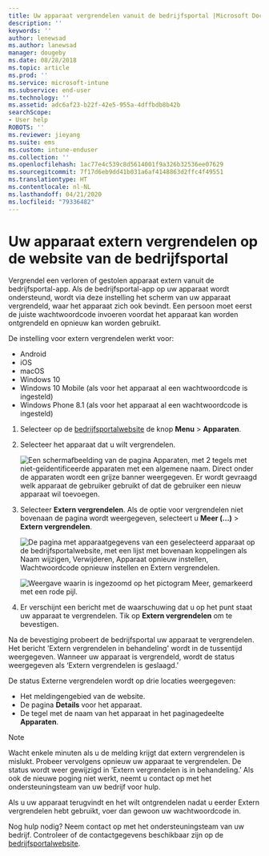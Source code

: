 ```yaml
---
title: Uw apparaat vergrendelen vanuit de bedrijfsportal |Microsoft Docs
description: ''
keywords: ''
author: lenewsad
ms.author: lanewsad
manager: dougeby
ms.date: 08/28/2018
ms.topic: article
ms.prod: ''
ms.service: microsoft-intune
ms.subservice: end-user
ms.technology: ''
ms.assetid: adc6af23-b22f-42e5-955a-4dffbdb8b42b
searchScope:
- User help
ROBOTS: ''
ms.reviewer: jieyang
ms.suite: ems
ms.custom: intune-enduser
ms.collection: ''
ms.openlocfilehash: 1ac77e4c539c8d5614001f9a326b32536ee07629
ms.sourcegitcommit: 7f17d6eb9dd41b031a6af4148863d2ffc4f49551
ms.translationtype: HT
ms.contentlocale: nl-NL
ms.lasthandoff: 04/21/2020
ms.locfileid: "79336482"
---
```

# <a name="remotely-lock-your-device-from-the-company-portal-website"></a>Uw apparaat extern vergrendelen op de website van de bedrijfsportal

Vergrendel een verloren of gestolen apparaat extern vanuit de bedrijfsportal-app. Als de bedrijfsportal-app op uw apparaat wordt ondersteund, wordt via deze instelling het scherm van uw apparaat vergrendeld, waar het apparaat zich ook bevindt. Een persoon moet eerst de juiste wachtwoordcode invoeren voordat het apparaat kan worden ontgrendeld en opnieuw kan worden gebruikt.   

De instelling voor extern vergrendelen werkt voor:

* Android
* iOS
* macOS
* Windows 10
* Windows 10 Mobile (als voor het apparaat al een wachtwoordcode is ingesteld)
* Windows Phone 8.1 (als voor het apparaat al een wachtwoordcode is ingesteld)  

1. Selecteer op de [bedrijfsportalwebsite](https://portal.manage.microsoft.com) de knop __Menu__ > __Apparaten__.  

2. Selecteer het apparaat dat u wilt vergrendelen.  

    ![Een schermafbeelding van de pagina Apparaten, met 2 tegels met niet-geïdentificeerde apparaten met een algemene naam. Direct onder de apparaten wordt een grijze banner weergegeven. Er wordt gevraagd welk apparaat de gebruiker gebruikt of dat de gebruiker een nieuw apparaat wil toevoegen.](./media/rename-reset-device-step2-1808.png) 

3. Selecteer **Extern vergrendelen**. Als de optie voor vergrendelen niet bovenaan de pagina wordt weergegeven, selecteert u **Meer (...)**  > **Extern vergrendelen**.  

   ![De pagina met apparaatgegevens van een geselecteerd apparaat op de bedrijfsportalwebsite, met een lijst met bovenaan koppelingen als Naam wijzigen, Verwijderen, Apparaat opnieuw instellen, Wachtwoordcode opnieuw instellen en Extern vergrendelen. ](./media/rename-reset-device-1808.png) 

    ![Weergave waarin is ingezoomd op het pictogram Meer, gemarkeerd met een rode pijl.](./media/rename-reset-device-step3-more-1808.png)    

4. Er verschijnt een bericht met de waarschuwing dat u op het punt staat uw apparaat te vergrendelen. Tik op **Extern vergrendelen** om te bevestigen.

Na de bevestiging probeert de bedrijfsportal uw apparaat te vergrendelen. Het bericht 'Extern vergrendelen in behandeling' wordt in de tussentijd weergegeven. Wanneer uw apparaat is vergrendeld, wordt de status weergegeven als ‘Extern vergrendelen is geslaagd.’  

De status Externe vergrendelen wordt op drie locaties weergegeven:

* Het meldingengebied van de website.
* De pagina **Details** voor het apparaat.
* De tegel met de naam van het apparaat in het paginagedeelte **Apparaten**.  

> [!Note]
> Wacht enkele minuten als u de melding krijgt dat extern vergrendelen is mislukt. Probeer vervolgens opnieuw uw apparaat te vergrendelen. De status wordt weer gewijzigd in ‘Extern vergrendelen is in behandeling.’ Als ook de nieuwe poging niet werkt, neemt u contact op met het ondersteuningsteam van uw bedrijf voor hulp.

Als u uw apparaat terugvindt en het wilt ontgrendelen nadat u eerder Extern vergrendelen hebt gebruikt, voer dan gewoon uw wachtwoordcode in.  

Nog hulp nodig? Neem contact op met het ondersteuningsteam van uw bedrijf. Controleer of de contactgegevens beschikbaar zijn op de [bedrijfsportalwebsite](https://go.microsoft.com/fwlink/?linkid=2010980).
